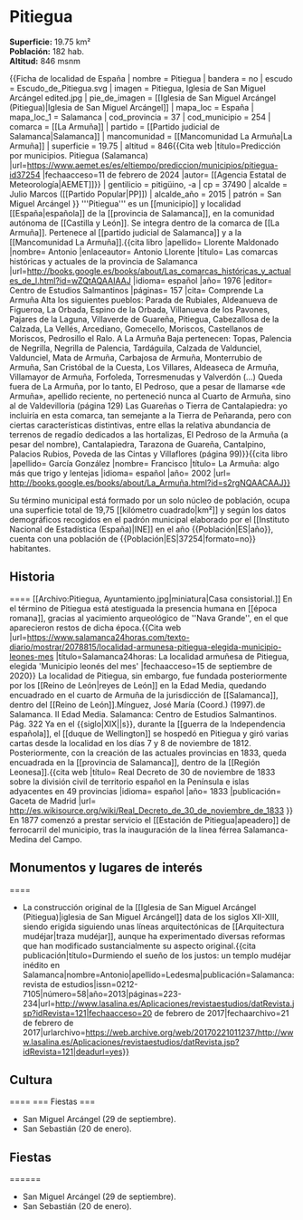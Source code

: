 # Pitiegua

**Superficie:** 19.75 km²  
**Población:** 182 hab.  
**Altitud:** 846 msnm  

{{Ficha de localidad de España
| nombre = Pitiegua
| bandera = no
| escudo = Escudo_de_Pitiegua.svg
| imagen = Pitiegua, Iglesia de San Miguel Arcángel edited.jpg
| pie_de_imagen = [[Iglesia de San Miguel Arcángel (Pitiegua)|Iglesia de San Miguel Arcángel]]
| mapa_loc = España
| mapa_loc_1 = Salamanca
| cod_provincia = 37
| cod_municipio = 254
| comarca = [[La Armuña]]
| partido = [[Partido judicial de Salamanca|Salamanca]]
| mancomunidad = [[Mancomunidad La Armuña|La Armuña]]
| superficie = 19.75
| altitud = 846<ref>{{Cita web |título=Predicción por municipios. Pitiegua (Salamanca) |url=https://www.aemet.es/es/eltiempo/prediccion/municipios/pitiegua-id37254 |fechaacceso=11 de febrero de 2024 |autor= [[Agencia Estatal de Meteorología|AEMET]]}}</ref>
| gentilicio = pitigüino, -a
| cp = 37490
| alcalde = Julio Marcos ([[Partido Popular|PP]])
| alcalde_año = 2015
| patrón = San Miguel Arcángel
}}
'''Pitiegua''' es un [[municipio]] y localidad [[España|española]] de la [[provincia de Salamanca]], en la comunidad autónoma de [[Castilla y León]]. Se integra dentro de la comarca de [[La Armuña]]. Pertenece al [[partido judicial de Salamanca]] y a la [[Mancomunidad La Armuña]].<ref>{{cita libro |apellido= Llorente Maldonado |nombre= Antonio |enlaceautor= Antonio Llorente |título= Las comarcas históricas y actuales de la provincia de Salamanca |url=http://books.google.es/books/about/Las_comarcas_históricas_y_actuales_de_l.html?id=wZQtAQAAIAAJ |idioma= español |año= 1976 |editor= Centro de Estudios Salmantinos |páginas= 157 |cita= Comprende La Armuña Alta los siguientes pueblos: Parada de Rubiales, Aldeanueva de Figueroa, La Orbada, Espino de la Orbada, Villanueva de los Pavones, Pajares de la Laguna, Villaverde de Guareña, Pitiegua, Cabezallosa de la Calzada, La Vellés, Arcediano, Gomecello, Moriscos, Castellanos de Moriscos, Pedrosillo el Ralo. A La Armuña Baja pertenecen: Topas, Palencia de Negrilla, Negrilla de Palencia, Tardáguila, Calzada de Valdunciel, Valdunciel, Mata de Armuña, Carbajosa de Armuña, Monterrubio de Armuña, San Cristóbal de la Cuesta, Los Villares, Aldeaseca de Armuña, Villamayor de Armuña, Forfoleda, Torresmenudas y Valverdón (...) Queda fuera de La Armuña, por lo tanto, El Pedroso, que a pesar de llamarse «de Armuña», apellido reciente, no perteneció nunca al Cuarto de Armuña, sino al de Valdevilloria (página 129) Las Guareñas o Tierra de Cantalapiedra: yo incluiría en esta comarca, tan semejante a la Tierra de Peñaranda, pero con ciertas características distintivas, entre ellas la relativa abundancia de terrenos de regadío dedicados a las hortalizas, El Pedroso de la Armuña (a pesar del nombre), Cantalapiedra, Tarazona de Guareña, Cantalpino, Palacios Rubios, Poveda de las Cintas y Villaflores (página 99)}}</ref><ref name=ref_duplicada_2>{{cita libro |apellido= García González |nombre= Francisco |título= La Armuña: algo más que trigo y lentejas |idioma= español |año= 2002 |url= http://books.google.es/books/about/La_Armuña.html?id=s2rgNQAACAAJ}}</ref>

Su término municipal está formado por un solo núcleo de población, ocupa una superficie total de 19,75&nbsp;[[kilómetro cuadrado|km²]] y según los datos demográficos recogidos en el padrón municipal elaborado por el [[Instituto Nacional de Estadística (España)|INE]] en el año {{Población|ES|año}}, cuenta con una población de {{Población|ES|37254|formato=no}} habitantes.

## Historia

====
[[Archivo:Pitiegua, Ayuntamiento.jpg|miniatura|Casa consistorial.]]
En el término de Pitiegua está atestiguada la presencia humana en [[época romana]], gracias al yacimiento arqueológico de ''Nava Grande'', en el que aparecieron restos de dicha época.<ref name="salamanca24horas">{{Cita web |url=https://www.salamanca24horas.com/texto-diario/mostrar/2078815/localidad-armunesa-pitiegua-elegida-municipio-leones-mes |título=Salamanca24horas: La localidad armuñesa de Pitiegua, elegida 'Municipio leonés del mes' |fechaacceso=15 de septiembre de 2020}}</ref> La localidad de Pitiegua, sin embargo, fue fundada posteriormente por los [[Reino de León|reyes de León]] en la Edad Media, quedando encuadrado en el cuarto de Armuña de la jurisdicción de [[Salamanca]], dentro del [[Reino de León]].<ref>Mínguez, José María (Coord.) (1997).de Salamanca. II Edad Media. Salamanca: Centro de Estudios Salmantinos. Pág. 322</ref> Ya en el {{siglo|XIX||s}}, durante la [[guerra de la Independencia española]], el [[duque de Wellington]] se hospedó en Pitiegua y giró varias cartas desde la localidad en los días 7 y 8 de noviembre de 1812.<ref name="salamanca24horas"/> Posteriormente, con la creación de las actuales provincias en 1833, queda encuadrada en la [[provincia de Salamanca]], dentro de la [[Región Leonesa]].<ref>{{cita web |título= Real Decreto de 30 de noviembre de 1833 sobre la división civil de territorio español en la Península e islas adyacentes en 49 provincias |idioma= español |año= 1833 |publicación= Gaceta de Madrid |url= http://es.wikisource.org/wiki/Real_Decreto_de_30_de_noviembre_de_1833 }}</ref> En 1877 comenzó a prestar servicio el [[Estación de Pitiegua|apeadero]] de ferrocarril del municipio, tras la inauguración de la línea férrea Salamanca-Medina del Campo.

## Monumentos y lugares de interés

====
* La construcción original de la [[Iglesia de San Miguel Arcángel (Pitiegua)|iglesia de San Miguel Arcángel]] data de los siglos XII-XIII, siendo erigida siguiendo unas líneas arquitectónicas de [[Arquitectura mudéjar|traza mudéjar]], aunque ha experimentado diversas reformas que han modificado sustancialmente su aspecto original.<ref>{{cita publicación|título=Durmiendo el sueño de los justos: un templo mudéjar inédito en Salamanca|nombre=Antonio|apellido=Ledesma|publicación=Salamanca: revista de estudios|issn=0212-7105|número=58|año=2013|páginas=223-234|url=http://www.lasalina.es/Aplicaciones/revistaestudios/datRevista.jsp?idRevista=121|fechaacceso=20 de febrero de 2017|fechaarchivo=21 de febrero de 2017|urlarchivo=https://web.archive.org/web/20170221011237/http://www.lasalina.es/Aplicaciones/revistaestudios/datRevista.jsp?idRevista=121|deadurl=yes}}</ref>

## Cultura

====
=== Fiestas ===
* San Miguel Arcángel (29 de septiembre).
* San Sebastián (20 de enero).

## Fiestas

======
* San Miguel Arcángel (29 de septiembre).
* San Sebastián (20 de enero).